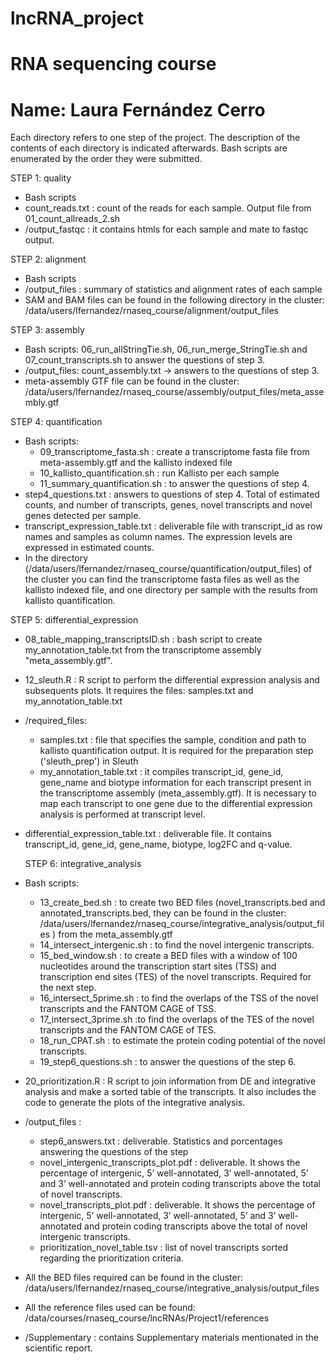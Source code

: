 # lncRNA_project
# RNA sequencing course
# Name: Laura Fernández Cerro

Each directory refers to one step of the project. The description of the contents of each directory is indicated afterwards.
Bash scripts are enumerated by the order they were submitted.

STEP 1: quality
- Bash scripts
- count_reads.txt : count of the reads for each sample. Output file from 01_count_allreads_2.sh
- /output_fastqc : it contains htmls for each sample and mate to fastqc output.
  
STEP 2: alignment
- Bash scripts
- /output_files : summary of statistics and alignment rates of each sample
- SAM and BAM files can be found in the following directory in the cluster: /data/users/lfernandez/rnaseq_course/alignment/output_files

STEP 3: assembly
- Bash scripts: 06_run_allStringTie.sh, 06_run_merge_StringTie.sh and 07_count_transcripts.sh to answer the questions of step 3.
- /output_files: count_assembly.txt -> answers to the questions of step 3.
- meta-assembly GTF file can be found in the cluster: /data/users/lfernandez/rnaseq_course/assembly/output_files/meta_assembly.gtf
        
STEP 4: quantification
- Bash scripts: 
  - 09_transcriptome_fasta.sh : create a transcriptome fasta file from meta-assembly.gtf and the kallisto indexed file
  - 10_kallisto_quantification.sh : run Kallisto per each sample
  - 11_summary_quantification.sh : to answer the questions of step 4.
- step4_questions.txt :  answers to questions of step 4. Total of estimated counts, and number of transcripts, genes, novel transcripts and novel genes detected per sample.
- transcript_expression_table.txt : deliverable file with transcript_id as row names and samples as column names. The expression levels are expressed in estimated counts.
- In the directory (/data/users/lfernandez/rnaseq_course/quantification/output_files) of the cluster you can find the transcriptome fasta files as well as the kallisto indexed file, and one directory per sample with the results from kallisto quantification.

STEP 5: differential_expression
- 08_table_mapping_transcriptsID.sh : bash script to create my_annotation_table.txt from the transcriptome assembly "meta_assembly.gtf".
- 12_sleuth.R : R script to perform the differential expression analysis and subsequents plots. It requires the files: samples.txt and my_annotation_table.txt
  
- /required_files: 
  - samples.txt : file that specifies the sample, condition and path to kallisto quantification output. It is required for the preparation step ('sleuth_prep') in Sleuth
  - my_annotation_table.txt : it compiles transcript_id, gene_id, gene_name and biotype information for each transcript present in the transcriptome assembly (meta_assembly.gtf). It is necessary to map each transcript to one gene due to the differential expression analysis is performed at transcript level.
  
- differential_expression_table.txt : deliverable file. It contains transcript_id, gene_id, gene_name, biotype, log2FC and q-value.

  STEP 6: integrative_analysis
- Bash scripts:
  - 13_create_bed.sh : to create two BED files (novel_transcripts.bed and annotated_transcripts.bed, they can be found in the cluster: /data/users/lfernandez/rnaseq_course/integrative_analysis/output_files ) from the meta_assembly.gtf
  - 14_intersect_intergenic.sh : to find the novel intergenic transcripts.
  - 15_bed_window.sh :  to create a BED files with a window of 100 nucleotides around the transcription start sites (TSS) and transcription end sites (TES) of the novel transcripts. Required for the next step.
  - 16_intersect_5prime.sh : to find the overlaps of the TSS of the novel transcripts and the FANTOM CAGE of TSS.
  -  17_intersect_3prime.sh :to find the overlaps of the TES of the novel transcripts and the FANTOM CAGE of TES.
  -  18_run_CPAT.sh : to estimate the protein coding potential of the novel transcripts.
  -  19_step6_questions.sh :  to answer the questions of the step 6.
- 20_prioritization.R : R script to join information from DE and integrative analysis and make a sorted table of the transcripts. It also includes the code to generate the plots of the integrative analysis.

- /output_files :
  - step6_answers.txt : deliverable. Statistics and porcentages answering the questions of the step
  - novel_intergenic_transcripts_plot.pdf : deliverable. It shows the percentage of intergenic, 5’ well-annotated, 3’ well-annotated, 5’ and 3’ well-annotated and protein coding transcripts above the total of novel transcripts.
  - novel_transcripts_plot.pdf : deliverable. It shows the percentage of intergenic, 5’ well-annotated, 3’ well-annotated, 5’ and 3’ well-annotated and protein coding transcripts above the total of novel intergenic transcripts.
  - prioritization_novel_table.tsv : list of novel transcripts sorted regarding the prioritization criteria.

 - All the BED files required can be found in the cluster: /data/users/lfernandez/rnaseq_course/integrative_analysis/output_files

 - All the reference files used can be found: /data/courses/rnaseq_course/lncRNAs/Project1/references

- /Supplementary : contains Supplementary materials mentionated in the scientific report.



    
